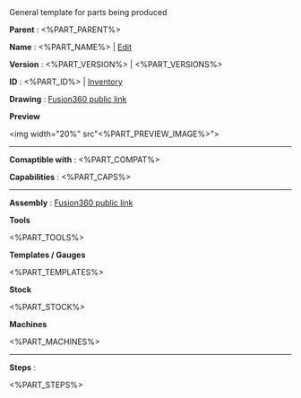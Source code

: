 <meta>
    <description> General template for parts being produced </description>
</meta>

<pp-partheader>

**Parent** : <%PART_PARENT%>

**Name** : <%PART_NAME%> | <a href="<%PART_EDIT%>/?<%PART_EDIT_ARGS%>">Edit</a>

**Version** : <%PART_VERSION%> | <%PART_VERSIONS%>

**ID** : <%PART_ID%> | <a href="<%PART_INVENTORY%">Inventory</a>

**Drawing** : <a href="<%PART_DRAWING%>">Fusion360 public link</a>

**Preview**

<img width="20%" src"<%PART_PREVIEW_IMAGE%>"></img>

<hr/>

**Comaptible with** : <%PART_COMPAT%>

**Capabilities** : <%PART_CAPS%>

<hr/>

**Assembly** : <a href="<%PART_ASSEMBLY%>">Fusion360 public link</a>

**Tools**

<pp-tools>
    <%PART_TOOLS%>
</pp-tools>

**Templates / Gauges**

<pp-templates>
    <%PART_TEMPLATES%>
<pp-templates>

**Stock**

<pp-stock>
    <%PART_STOCK%>
</pp-stock>

**Machines**

<pp-machines>
    <%PART_MACHINES%>
</pp-machines>

<hr/>

**Steps** :

<pp-steps>
    <%PART_STEPS%>
</pp-steps>

</pp-partheader>

<templates>
    <template for="list">
        <%PART_ID%> | <%PART_NAME%> | <a href="<%PART_DRAWING%>">Drawing</a> |
    </template>
</templates>
